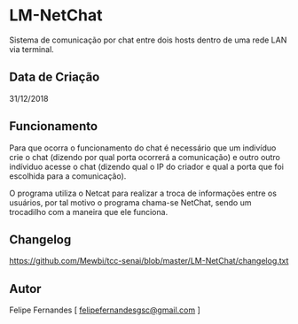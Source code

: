 # LM-NetChat
Sistema de comunicação por chat entre dois hosts dentro de uma rede LAN via terminal.

## Data de Criação
31/12/2018

## Funcionamento
Para que ocorra o funcionamento do chat é necessário que um indivíduo crie o chat (dizendo 
por qual porta ocorrerá a comunicação) e outro outro indíviduo acesse o chat (dizendo qual 
o IP do criador e qual a porta que foi escolhida para a comunicação).
   
O programa utiliza o Netcat para realizar a troca de informações entre os usuários, por tal 
motivo o programa chama-se NetChat, sendo um trocadilho com a maneira que ele funciona.

## Changelog
https://github.com/Mewbi/tcc-senai/blob/master/LM-NetChat/changelog.txt

## Autor
Felipe Fernandes [ felipefernandesgsc@gmail.com ]
